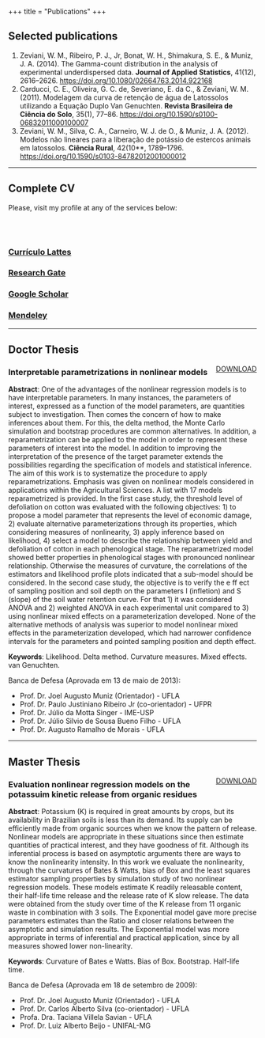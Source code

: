 +++
title = "Publications"
+++

## Selected publications

<!-- https://crosscite.org/ -->

  1. Zeviani, W. M., Ribeiro, P. J., Jr, Bonat, W. H., Shimakura, S. E., & Muniz, J. A. (2014). The Gamma-count distribution in the analysis of experimental underdispersed data. **Journal of Applied Statistics**, 41(12), 2616–2626. https://doi.org/10.1080/02664763.2014.922168
  2. Carducci, C. E., Oliveira, G. C. de, Severiano, E. da C., & Zeviani, W. M. (2011). Modelagem da curva de retenção de água de Latossolos utilizando a Equação Duplo Van Genuchten. **Revista Brasileira de Ciência do Solo**, 35(1), 77–86. https://doi.org/10.1590/s0100-06832011000100007
  3. Zeviani, W. M., Silva, C. A., Carneiro, W. J. de O., & Muniz, J. A. (2012). Modelos não lineares para a liberação de potássio de estercos animais em latossolos. **Ciência Rural**, 42(10**, 1789–1796. https://doi.org/10.1590/s0103-84782012001000012

----------------------------------------------------------------------

## Complete CV

Please, visit my profile at any of the services below:

<br>
<br>

<div class="container">
<div class="col-md-12">
<div class="row">

<div class="col-md-3">
<div class="box-simple">
<a href="http://lattes.cnpq.br/4410617539281650">
<div class="icon">
<i class="ai ai-2x ai-lattes"></i>
</div>
<h3>
Currículo Lattes
</h3>
</a>
</div>
</div>

<div class="col-md-3">
<div class="box-simple">
<a href="https://www.researchgate.net/profile/Walmes_Zeviani2">
<div class="icon">
<i class="ai ai-2x ai-researchgate"></i>
</div>
<h3>
Research Gate
</h3>
</a>
</div>
</div>

<div class="col-md-3">
<div class="box-simple">
<a href="https://scholar.google.com.br/citations?user=pb-91n8AAAAJ">
<div class="icon">
<i class="ai ai-2x ai-google-scholar"></i>
</div>
<h3>
Google Scholar
</h3>
</a>
</div>
</div>

<div class="col-md-3">
<div class="box-simple">
<a href="https://www.mendeley.com/profiles/walmes-zeviani1/">
<div class="icon">
<i class="ai ai-2x ai-mendeley"></i>
</div>
<h3>
Mendeley
</h3>
</a>
</div>
</div>

</div>
</div>
</div>

----------------------------------------------------------------------

## Doctor Thesis

<div style="float: right;">
<a href="http://www.leg.ufpr.br/~walmes/docs/WalmesTese.pdf" target="_blank" class="btn btn-template-main">DOWNLOAD</a>
</div>

<!-- <h3>Parametrizações interpretáveis em modelos não lineares</h3> -->
<h3>Interpretable parametrizations in nonlinear models</h3>

**Abstract**: One of the advantages of the nonlinear regression models
is to have interpretable parameters. In many instances, the parameters
of interest, expressed as a function of the model parameters, are
quantities subject to investigation. Then comes the concern of how to
make inferences about them. For this, the delta method, the Monte Carlo
simulation and bootstrap procedures are common alternatives. In
addition, a reparametrization can be applied to the model in order to
represent these parameters of interest into the model. In addition to
improving the interpretation of the presence of the target parameter
extends the possibilities regarding the specification of models and
statistical inference. The aim of this work is to systematize the
procedure to apply reparametrizations. Emphasis was given on nonlinear
models considered in applications within the Agricultural Sciences.  A
list with 17 models reparametrized is provided. In the first case study,
the threshold level of defoliation on cotton was evaluated with the
following objectives: 1) to propose a model parameter that represents
the level of economic damage, 2) evaluate alternative parameterizations
through its properties, which considering measures of nonlinearity, 3)
apply inference based on likelihood, 4) select a model to describe the
relationship between yield and defoliation of cotton in each
phenological stage. The reparametrized model showed better properties in
phenological stages with pronounced nonlinear relationship. Otherwise
the measures of curvature, the correlations of the estimators and
likelihood profile plots indicated that a sub-model should be
considered. In the second case study, the objective is to verify the e
ff ect of sampling position and soil depth on the parameters I
(infletion) and S (slope) of the soil water retention curve. For that 1)
it was considered ANOVA and 2) weighted ANOVA in each experimental unit
compared to 3) using nonlinear mixed effects on a parameterization
developed. None of the alternative methods of analysis was superior to
model nonlinear mixed effects in the parameterization developed, which
had narrower confidence intervals for the parameters and pointed
sampling position and depth effect.

**Keywords**: Likelihood. Delta method. Curvature measures. Mixed
effects. van Genuchten.

<!-- ATTENTION
**Capítulo 1**: PROCEDIMENTO PARA OBTER PARAMETRIZAÇÕES INTERPRETÁVEIS
EM MODELOS NÃO LINEARES. Modelos de regressão não linear são
considerados quando existe algum conhecimento preliminar sobre a relação
entre variáveis. Tal conhecimento pode ser a respeito da própria
natureza dos dados, uma equação diferencial e até mesmo a forma do
diagrama de dispersão entre as variáveis. Em geral, seus parâmetros têm
interpretação. Além disso, parâmetros de interesse, expressos como
função dos parâmetros do modelo, são alvos de investigação. Para isso, o
método delta, simulação Monte Carlo e procedimentos bootstrap são
procedimentos adotados para fazer inferência. Além disso, uma
reparametrização pode ser aplicada ao modelo de forma a representar
esses parâmetros de interesse. Além de melhorar a interpretação do
modelo, a presença do parâmetro alvo estende as possibilidades com
relação a especificação de modelos e inferência estatística. O objetivo
com esse trabalho é sistematizar o procedimento de aplicar
reparametrizações. Ênfase é dada em modelos não lineares considerados em
Ciências Agrárias. Uma lista com 17 modelos reparametrizados é
fornecida. Breve discussão sobre os métodos de inferência é feita.

**Capítulo 2**: MODELO NÃO LINEAR PARA O NÍVEL DE DANO ECONÔMICO DA
DESFOLHA NO ALGODOEIRO. O efeito da desfolha sobre a qualidade e
produtividade das culturas é informação fundamental para definir
estratégias de manejo, como intensidade e frequência de pastejo e
colheita até o estabelecimento de níveis de dano econômico de forma a
auxiliar decisões sobre o controle de pragas desfolhadoras. Para a
cultura do algodão, assim como para outras tantas, a redução da produção
pela desfolha pode ser representada por uma função não linear monótona
não crescente. Diversos modelos podem satisfazer essa restrição, no
entanto, existe a preocupação de inferir sobre o nível de dano
econômico, θq , pelo ajuste de um modelo. Dados de produção-desfolha do
algodoeiro em função do estágio fenológico são considerados para inferir
sobre o nível de dano econômico com os seguintes objetivos: 1) propor
uma parametrização de modelo que representasse o parâmetro, 2) avaliar
parametrizações alternativas por meio de medidas de não linearidade, 3)
aplicar inferência baseada em verossimilhança, 4) selecionar um modelo
para descrever a relação entre produção e desfolha do algodoeiro em
função do estágio fenológico. O modelo reparametrizado apresentou
menores medidas de não linearidade nos estágios fenológicos com
pronunciada relação não linear. Nos restantes, as medidas de curvatura,
as correlações dos estimadores e os gráficos de perfil de
verossimilhança indicaram que um sub-modelo deveria ser considerado.

**Caítulo 3**: PARAMETRIZAÇÃO DO MODELO VAN GENUCHTEN PARA INFERÊNCIA
SOBRE OS PARÂMETROS S E I. A água é indispensável para produção das
culturas pois está envolvida no transporte de nutrientes, reações
químicas, processos físicos e manutenção da vida do solo. O conhecimento
sobre a curva de rentenção de água (CRA) do solo é fundamental para
estabelecer estratégias de manejo. A qualidade física do solo é depende
da CRA e os parâmetros I, tensão do ponto de inflexão da CRA, e S , taxa
de variação no ponto de inflexão, considerados como indicadores da
qualidade física, são parâmetros relacionados a medidas descritivas da
distribuição do tamanho de poros do solo. Com este trabalho, objetiva-se
verificar o efeito da posição de amostragem e profundidade do solo sobre
os parâmetros I e S da CRA. Para isso 1) considerou-se ANOVA simples
e 2) ANOVA ponderada pela variância das estimativas desses parâmetros em
cada unidade experimental em comparação com 3) o uso de modelos não
lineares de efeito misto em uma parametrização desenvolvida para I e S
. Nenhum dos métodos alternativos de análise foi superior ao modelo não
linear de efeitos mistos na parametrização desenvolvida, que apresentou
intervalos mais estreitos para estimativas dos parâmetros e apontou
efeito de posição e profundidade de coleta nos parâmetros I e S.

**Palavras-chaves**: Verossimilhança. Método delta. Medida de
curvatura. Efeitos mistos. van Genuchten.
ATTENTION -->

Banca de Defesa (Aprovada em 13 de maio de 2013):

  * Prof. Dr. Joel Augusto Muniz (Orientador) - UFLA
  * Prof. Dr. Paulo Justiniano Ribeiro Jr (co-orientador) - UFPR
  * Prof. Dr. Júlio da Motta Singer - IME-USP
  * Prof. Dr. Júlio Silvio de Sousa Bueno Filho - UFLA
  * Prof. Dr. Augusto Ramalho de Morais - UFLA

----------------------------------------------------------------------

## Master Thesis

<div style="float: right;">
<a href="http://www.leg.ufpr.br/%7Ewalmes/docs/Walmes%20Marques%20Zeviani%20-%20Dissertacao.pdf" target="_blank" class="btn btn-template-main">DOWNLOAD</a>
</div>

<h3>Evaluation nonlinear regression models on the potassuim kinetic
release from organic residues</h3>

**Abstract**: Potassium (K) is required in great amounts by crops, but
its availability in Brazilian soils is less than its demand.  Its supply
can be efficiently made from organic sources when we know the pattern of
release.  Nonlinear models are appropriate in these situations since
then estimate quantities of practical interest, and they have goodness
of fit. Although its inferential process is based on asymptotic
arguments there are ways to know the nonlinearity intensity. In this
work we evaluate the nonlinearity, through the curvatures of Bates &
Watts, bias of Box and the least squares estimator sampling properties
by simulation study of two nonlinear regression models. These models
estimate K readily releasable content, their half-life time release and
the release rate of K slow release.  The data were obtained from the
study over time of the K release from 11 organic waste in combination
with 3 soils. The Exponential model gave more precise parameters
estimates than the Ratio and closer relations between the asymptotic and
simulation results. The Exponential model was more appropriate in terms
of inferential and practical application, since by all measures showed
lower non-linearity.

**Keywords**: Curvature of Bates e Watts. Bias of Box. Bootstrap. Half-life time.

<!-- ATTENTION
<h3>Avaliação de modelos de regressão não linear na cinética de
liberação de potássio de resíduos orgânicos</h3>

**Resumo**: O potássio (K) é um elemento químico muito exigido pelas
culturas, porém, sua ocorrência e disponibilidade em alguns solos
brasileiros são inferiores à demanda pelas plantas. Seu fornecimento
também pode ser feito a partir de fontes orgânicas de maneira eficiente,
quando se conhece o padrão de liberação do nutriente. Modelos não
lineares são adequados nessas situações, uma vez que estimam quantidades
de interesse prático e apresentam boa qualidade de ajuste. Embora seu
processo inferencial seja baseado em argumentos assintóticos, existem
meios de se conhecer a intensidade da não linearidade. Neste trabalho
avaliou-se a não linearidade, por meio das curvaturas de Bates & Watts,
vício de Box e estudo das propriedades amostrais dos estimadores de
mínimos quadrados por simulação, de dois modelos de regressão não
linear. Tais modelos estimam o conteúdo de K prontamente liberável, o
tempo de meia vida para a sua liberação e a taxa de liberação do K de
lenta liberação. Os dados são provenientes do estudo, ao longo do tempo,
da liberação de K de 11 resíduos orgânicos incubados em combinação com 3
tipos de solo. O modelo exponencial apresentou estimativas mais precisas
para os parâmetros que o quociente e maior aproximação entre os
resultados assintóticos e obtidos por simulação. O modelo exponencial
foi mais adequado, em termos inferenciais e para aplicação prática, uma
vez que, por todas as medidas, apresentou menor não linearidade.

**Palavras-chaves**: Curvatura de Bates e Watts. Vício de
Box. Bootstrap. Tempo de meia vida.
ATTENTION -->

Banca de Defesa (Aprovada em 18 de setembro de 2009):

  * Prof. Dr. Joel Augusto Muniz (Orientador) - UFLA
  * Prof. Dr. Carlos Alberto Silva (co-orientador) - UFLA
  * Profa. Dra. Taciana Villela Savian - UFLA
  * Prof. Dr. Luiz Alberto Beijo - UNIFAL-MG
